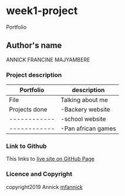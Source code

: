 # week1-project
 
Portfolio
## Author's name
 
ANNICK FRANCINE MAJYAMBERE

### Project description

 Portfolio   | description
-------------|--------------------
 File        | Talking about me
Projects done|-Backery website
|------------|-school website
|------------|-Pan african games
             

### Link to Github
 
 This links to [live site on GitHub Page](#github)

### Licence and Copyright

 copyright2019 Annick [mfannick](#github)





 
